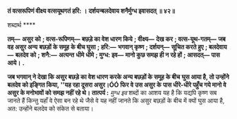 **तं वत्सरूपिणं वीक्ष्य वत्सयूथगतं हरि: ।** **दर्शयन्बलदेवाय शनैर्मुग्ध इवासदत् ॥ ४२॥** 

शब्दार्थ **** 

**तम्—** **असुर को** **; वत्स-रूपिणम्—** **बछड़े का वेश धारण किये** **; वीक्ष्य—** **देख कर** **; वत्स-यूथ-गतम्—** **जब वह असुर अन्य** **बछड़ों के समूह के बीच घुसा** **; हरि:—** **भगवान् कृष्ण** **; दर्शयन्—** **सूचित करते हुए** **; बलदेवाय—** **बलदेव को** **; शनै:—** **अत्यन्त** **धीमे धीमे** **; मुग्ध: इव—** **मानो कुछ समझ ही न रहे हों** **; आसदत्—** **पास आये।** **.** 

**जब भगवान् ने देखा कि असुर बछड़े का वेश धारण करके अन्य बछड़ों के समूह के बीच** **घुस आया है, तो उन्होंने बलदेव को इङ्गित किया, ''यह रहा दूसरा असुर।ÓÓ फिर वे उस असुर के** **पास धीरे-धीरे पहुँच गये मानो वे असुर के मनोभावों को समझ नहीं रहे थे।** **तात्पर्य :** *मुग्ध इव* शब्दों का आशय यह है कि यद्यपि कृष्ण सब जानते हैं किन्तु यहाँ वे ऐसा बन रहे थे जैसे वे यह नहीं जानते कि असुर बछड़ों के बीच में क्यों घुस आया है, अत: उन्होंने बलदेव को संकेत से बताया।  